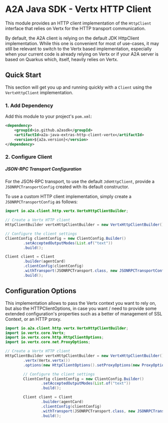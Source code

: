 # A2A Java SDK - Vertx HTTP Client

This module provides an HTTP client implementation of the `HttpClient` interface that relies on Vertx for the HTTP transport communication.

By default, the A2A client is relying on the default JDK HttpClient implementation. While this one is convenient for most of use-cases, it may still
be relevant to switch to the Vertx based implementation, especially when your current code is already relying on Vertx or if your A2A server is based on Quarkus which, itself, heavily relies on Vertx.

## Quick Start

This section will get you up and running quickly with a `Client` using the `VertxHttpClient` implementation.

### 1. Add Dependency

Add this module to your project's `pom.xml`:

```xml
<dependency>
    <groupId>io.github.a2asdk</groupId>
    <artifactId>a2a-java-extras-http-client-vertx</artifactId>
    <version>${a2a.version}</version>
</dependency>
```

### 2. Configure Client

##### JSON-RPC Transport Configuration

For the JSON-RPC transport, to use the default `JdkHttpClient`, provide a `JSONRPCTransportConfig` created with its default constructor.

To use a custom HTTP client implementation, simply create a `JSONRPCTransportConfig` as follows:

```java
import io.a2a.client.http.vertx.VertxHttpClientBuilder;

// Create a Vertx HTTP client
HttpClientBuilder vertxHttpClientBuilder = new VertxHttpClientBuilder();

// Configure the client settings
ClientConfig clientConfig = new ClientConfig.Builder()
        .setAcceptedOutputModes(List.of("text"))
        .build();

Client client = Client
        .builder(agentCard)
        .clientConfig(clientConfig)
        .withTransport(JSONRPCTransport.class, new JSONRPCTransportConfig(vertxHttpClientBuilder))
        .build();
```

## Configuration Options

This implementation allows to pass the Vertx context you want to rely on, but also the HTTPClientOptions, in case
you want / need to provide some extended configuration's properties such as a better of management of SSL Context, or an HTTP proxy.

```java
import io.a2a.client.http.vertx.VertxHttpClientBuilder;
import io.vertx.core.Vertx;
import io.vertx.core.http.HttpClientOptions;
import io.vertx.core.net.ProxyOptions;

// Create a Vertx HTTP client
HttpClientBuilder vertxHttpClientBuilder = new VertxHttpClientBuilder()
        .vertx(Vertx.vertx())
        .options(new HttpClientOptions().setProxyOptions(new ProxyOptions().setHost("host").setPort("1234")));

        // Configure the client settings
        ClientConfig clientConfig = new ClientConfig.Builder()
                .setAcceptedOutputModes(List.of("text"))
                .build();

        Client client = Client
                .builder(agentCard)
                .clientConfig(clientConfig)
                .withTransport(JSONRPCTransport.class, new JSONRPCTransportConfig(vertxHttpClientBuilder))
                .build();
```

